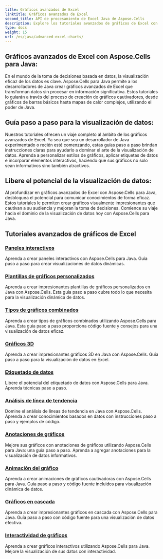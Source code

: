 ```yaml
---
title: Gráficos avanzados de Excel
linktitle: Gráficos avanzados de Excel
second_title: API de procesamiento de Excel Java de Aspose.Cells
description: Explore los tutoriales avanzados de gráficos de Excel con Aspose.Cells para Java. Mejore sus habilidades de visualización de datos paso a paso. ¡Domina los gráficos hoy!
type: docs
weight: 15
url: /es/java/advanced-excel-charts/
---
```


## Gráficos avanzados de Excel con Aspose.Cells para Java:

En el mundo de la toma de decisiones basada en datos, la visualización eficaz de los datos es clave. Aspose.Cells para Java permite a los desarrolladores de Java crear gráficos avanzados de Excel que transforman datos sin procesar en información significativa. Estos tutoriales lo guiarán a través del proceso de creación de gráficos cautivadores, desde gráficos de barras básicos hasta mapas de calor complejos, utilizando el poder de Java.

## Guía paso a paso para la visualización de datos:

Nuestros tutoriales ofrecen un viaje completo al ámbito de los gráficos avanzados de Excel. Ya sea que sea un desarrollador de Java experimentado o recién esté comenzando, estas guías paso a paso brindan instrucciones claras para ayudarlo a dominar el arte de la visualización de datos. Aprenda a personalizar estilos de gráficos, aplicar etiquetas de datos e incorporar elementos interactivos, haciendo que sus gráficos no solo sean informativos sino también atractivos.

## Libere el potencial de la visualización de datos:

Al profundizar en gráficos avanzados de Excel con Aspose.Cells para Java, desbloquea el potencial para comunicar conocimientos de forma eficaz. Estos tutoriales le permiten crear gráficos visualmente impresionantes que cautivan a su audiencia y mejoran la toma de decisiones. Comience su viaje hacia el dominio de la visualización de datos hoy con Aspose.Cells para Java.

## Tutoriales avanzados de gráficos de Excel
### [Paneles interactivos](./interactive-dashboards/)
Aprenda a crear paneles interactivos con Aspose.Cells para Java. Guía paso a paso para crear visualizaciones de datos dinámicas.
### [Plantillas de gráficos personalizados](./custom-chart-templates/)
Aprenda a crear impresionantes plantillas de gráficos personalizados en Java con Aspose.Cells. Esta guía paso a paso cubre todo lo que necesita para la visualización dinámica de datos.
### [Tipos de gráficos combinados](./combined-chart-types/)
Aprenda a crear tipos de gráficos combinados utilizando Aspose.Cells para Java. Esta guía paso a paso proporciona código fuente y consejos para una visualización de datos eficaz.
### [Gráficos 3D](./3d-charts/)
Aprenda a crear impresionantes gráficos 3D en Java con Aspose.Cells. Guía paso a paso para la visualización de datos en Excel.
### [Etiquetado de datos](./data-labeling/)
Libere el potencial del etiquetado de datos con Aspose.Cells para Java. Aprenda técnicas paso a paso.
### [Análisis de línea de tendencia](./trendline-analysis/)
Domine el análisis de líneas de tendencia en Java con Aspose.Cells. Aprenda a crear conocimientos basados en datos con instrucciones paso a paso y ejemplos de código.
### [Anotaciones de gráficos](./chart-annotations/)
Mejore sus gráficos con anotaciones de gráficos utilizando Aspose.Cells para Java: una guía paso a paso. Aprenda a agregar anotaciones para la visualización de datos informativos.
### [Animación del gráfico](./chart-animation/)
Aprenda a crear animaciones de gráficos cautivadoras con Aspose.Cells para Java. Guía paso a paso y código fuente incluidos para visualización dinámica de datos.
### [Gráficos en cascada](./waterfall-charts/)
Aprenda a crear impresionantes gráficos en cascada con Aspose.Cells para Java. Guía paso a paso con código fuente para una visualización de datos efectiva.
### [Interactividad de gráficos](./chart-interactivity/)
Aprenda a crear gráficos interactivos utilizando Aspose.Cells para Java. Mejore la visualización de sus datos con interactividad.